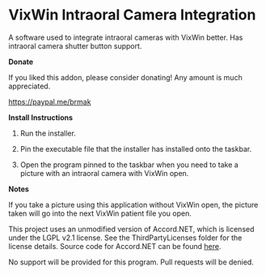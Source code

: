 # VixWin Intraoral Camera Integration
A software used to integrate intraoral cameras with VixWin better. Has intraoral camera shutter button support.

**Donate**

If you liked this addon, please consider donating! Any amount is much appreciated.

https://paypal.me/brmak

**Install Instructions**

1. Run the installer.

2. Pin the executable file that the installer has installed onto the taskbar.

3. Open the program pinned to the taskbar when you need to take a picture with an intraoral camera with VixWin open.

**Notes**

If you take a picture using this application without VixWin open, the picture taken will go into the next VixWin patient file you open.

This project uses an unmodified version of Accord.NET, which is licensed under the LGPL v2.1 license. See the ThirdPartyLicenses folder for the license details. Source code for Accord.NET can be found [here](https://github.com/accord-net/framework).

No support will be provided for this program. Pull requests will be denied.
